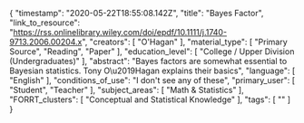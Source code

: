 {
    "timestamp": "2020-05-22T18:55:08.142Z",
    "title": "Bayes Factor",
    "link_to_resource": "https://rss.onlinelibrary.wiley.com/doi/epdf/10.1111/j.1740-9713.2006.00204.x",
    "creators": [
        "O'Hagan"
    ],
    "material_type": [
        "Primary Source",
        "Reading",
        "Paper"
    ],
    "education_level": [
        "College / Upper Division (Undergraduates)"
    ],
    "abstract": "Bayes factors are somewhat essential to Bayesian statistics. Tony O\u2019Hagan explains their basics",
    "language": [
        "English"
    ],
    "conditions_of_use": "I don't see any of these",
    "primary_user": [
        "Student",
        "Teacher"
    ],
    "subject_areas": [
        "Math & Statistics"
    ],
    "FORRT_clusters": [
        "Conceptual and Statistical Knowledge"
    ],
    "tags": [
        ""
    ]
}